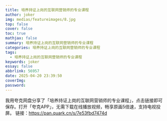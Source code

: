 ```yaml
---
title: 培养持证上岗的互联网营销师的专业课程
author: joker
img: medias/featureimages/8.jpg
top: false
cover: false
toc: true
mathjax: false
summary: 培养持证上岗的互联网营销师的专业课程
categories: 培养持证上岗的互联网营销师的专业课程
tags:
  - 培养持证上岗的互联网营销师的专业课程
keywords: joker
essay: false
abbrlink: 56957
date: 2025-04-20 23:39:50
coverImg:
password:
---
```


我用夸克网盘分享了「培养持证上岗的互联网营销师的专业课程」，点击链接即可保存。打开「夸克APP」，无需下载在线播放视频，畅享原画5倍速，支持电视投屏。
链接：https://pan.quark.cn/s/7e53fbd7474d
